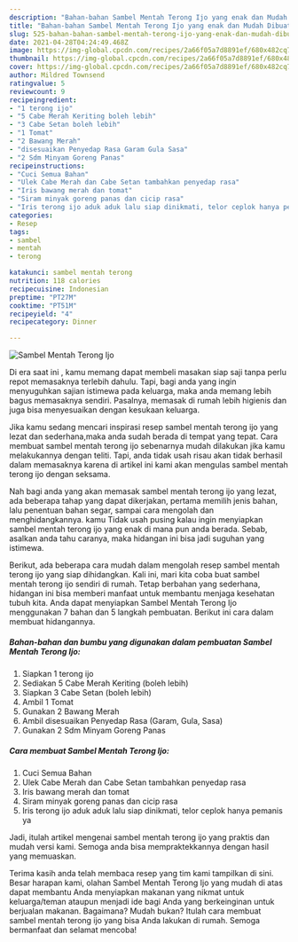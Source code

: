 ```yaml
---
description: "Bahan-bahan Sambel Mentah Terong Ijo yang enak dan Mudah Dibuat"
title: "Bahan-bahan Sambel Mentah Terong Ijo yang enak dan Mudah Dibuat"
slug: 525-bahan-bahan-sambel-mentah-terong-ijo-yang-enak-dan-mudah-dibuat
date: 2021-04-28T04:24:49.468Z
image: https://img-global.cpcdn.com/recipes/2a66f05a7d8891ef/680x482cq70/sambel-mentah-terong-ijo-foto-resep-utama.jpg
thumbnail: https://img-global.cpcdn.com/recipes/2a66f05a7d8891ef/680x482cq70/sambel-mentah-terong-ijo-foto-resep-utama.jpg
cover: https://img-global.cpcdn.com/recipes/2a66f05a7d8891ef/680x482cq70/sambel-mentah-terong-ijo-foto-resep-utama.jpg
author: Mildred Townsend
ratingvalue: 5
reviewcount: 9
recipeingredient:
- "1 terong ijo"
- "5 Cabe Merah Keriting boleh lebih"
- "3 Cabe Setan boleh lebih"
- "1 Tomat"
- "2 Bawang Merah"
- "disesuaikan Penyedap Rasa Garam Gula Sasa"
- "2 Sdm Minyam Goreng Panas"
recipeinstructions:
- "Cuci Semua Bahan"
- "Ulek Cabe Merah dan Cabe Setan tambahkan penyedap rasa"
- "Iris bawang merah dan tomat"
- "Siram minyak goreng panas dan cicip rasa"
- "Iris terong ijo aduk aduk lalu siap dinikmati, telor ceplok hanya pemanis ya"
categories:
- Resep
tags:
- sambel
- mentah
- terong

katakunci: sambel mentah terong 
nutrition: 118 calories
recipecuisine: Indonesian
preptime: "PT27M"
cooktime: "PT51M"
recipeyield: "4"
recipecategory: Dinner

---
```



![Sambel Mentah Terong Ijo](https://img-global.cpcdn.com/recipes/2a66f05a7d8891ef/680x482cq70/sambel-mentah-terong-ijo-foto-resep-utama.jpg)

Di era  saat ini , kamu memang dapat membeli masakan siap saji tanpa perlu repot memasaknya terlebih dahulu. Tapi, bagi anda yang ingin menyuguhkan sajian istimewa pada keluarga, maka anda memang lebih bagus memasaknya sendiri. Pasalnya, memasak di rumah lebih higienis dan juga bisa menyesuaikan dengan kesukaan keluarga.

Jika kamu sedang mencari inspirasi resep sambel mentah terong ijo yang lezat dan sederhana,maka anda sudah berada di tempat yang tepat. Cara membuat sambel mentah terong ijo  sebenarnya mudah dilakukan jika kamu melakukannya dengan teliti. Tapi, anda tidak usah risau akan tidak berhasil dalam memasaknya 
karena di artikel ini kami akan mengulas sambel mentah terong ijo dengan seksama.  



Nah bagi anda yang akan memasak sambel mentah terong ijo yang lezat, ada beberapa tahap yang dapat dikerjakan, pertama memilih jenis bahan, lalu penentuan bahan segar, sampai cara mengolah dan menghidangkannya. kamu Tidak usah pusing kalau ingin menyiapkan sambel mentah terong ijo yang enak di mana pun anda berada. Sebab, asalkan anda  tahu caranya, maka hidangan ini bisa jadi suguhan yang istimewa.

Berikut, ada beberapa cara mudah dalam mengolah resep sambel mentah terong ijo yang siap dihidangkan. Kali ini, mari kita coba buat sambel mentah terong ijo sendiri di rumah. Tetap berbahan yang sederhana, hidangan ini bisa memberi manfaat untuk membantu menjaga kesehatan tubuh kita. Anda dapat menyiapkan Sambel Mentah Terong Ijo menggunakan 7 bahan dan 5 langkah pembuatan. Berikut ini cara dalam membuat hidangannya.

<!--inarticleads1-->

##### Bahan-bahan dan bumbu yang digunakan dalam pembuatan Sambel Mentah Terong Ijo:

1. Siapkan 1 terong ijo
1. Sediakan 5 Cabe Merah Keriting (boleh lebih)
1. Siapkan 3 Cabe Setan (boleh lebih)
1. Ambil 1 Tomat
1. Gunakan 2 Bawang Merah
1. Ambil disesuaikan Penyedap Rasa (Garam, Gula, Sasa)
1. Gunakan 2 Sdm Minyam Goreng Panas




<!--inarticleads2-->

##### Cara membuat Sambel Mentah Terong Ijo:

1. Cuci Semua Bahan
1. Ulek Cabe Merah dan Cabe Setan tambahkan penyedap rasa
1. Iris bawang merah dan tomat
1. Siram minyak goreng panas dan cicip rasa
1. Iris terong ijo aduk aduk lalu siap dinikmati, telor ceplok hanya pemanis ya




Jadi, itulah artikel mengenai  sambel mentah terong ijo  yang praktis dan mudah versi kami. Semoga anda bisa mempraktekkannya dengan hasil yang memuaskan. 

Terima kasih anda telah membaca resep yang tim kami tampilkan di sini. Besar harapan kami, olahan  Sambel Mentah Terong Ijo yang mudah di atas dapat membantu Anda menyiapkan makanan yang nikmat untuk keluarga/teman ataupun menjadi ide bagi Anda yang berkeinginan untuk berjualan makanan. Bagaimana? Mudah bukan? Itulah cara membuat sambel mentah terong ijo yang bisa Anda lakukan di rumah. Semoga bermanfaat dan selamat mencoba!

